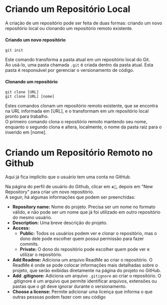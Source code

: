 # Criando um Repositório Local

A criação de um repositório pode ser feita de duas formas: criando um novo repositório local ou clonando um repositório remoto existente.

#### Criando um novo repositório 
```
git init
```

Este comando transforma a pasta atual em um repositório local do Git.  
Ao usá-lo, uma pasta chamada `.git` é criada dentro da pasta atual. Esta pasta é responsável por gerenciar o versionamento de código.

#### Clonando um repositório
```
git clone [URL]  
git clone [URL] [nome]
```

Estes comandos clonam um repositório remoto existente, que se encontra na URL informada em [URL], e o transformam em um repositório local pronto para trabalho.  
O primeiro comando clona o repositório remoto mantendo seu nome, enquanto o segundo clona e altera, localmente, o nome da pasta raiz para o inserido em [nome].

# Criando um Repositório Remoto no Github

Aqui já fica implícito que o usuário tem uma conta no GitHub.

Na página do perfil de usuário do Github, clicar em `➕🔽`, depois em "New Repository" para criar um novo repositório.  
A seguir, há algumas informações que podem ser preenchidas:

- **Repository name:** Nome do projeto. Precisa ser um nome no formato válido, e não pode ser um nome que já foi utilizado em outro repositório do mesmo usuário.
- **Description:** Uma breve descrição do projeto.
- **Access:**
  - **Public:** Todos os usuários podem ver e clonar o repositório, mas o dono dele pode escolher quem possui permissão para fazer commits.
  - **Private:** O dono do repositório pode escolher quem pode ver e utilizar o repositório.
- **Add Readme:** Adiciona um arquivo ReadMe ao criar o repositório. O ReadMe é onde se pode colocar informações mais detalhadas sobre o projeto, que serão exibidas diretamente na página do projeto no GitHub.
- **Add .gitignore:** Adiciona um arquivo `.gitignore` ao criar o repositório. O .gitignore é um arquivo que permite identificar arquivos, extensões ou pastas que o git deve ignorar durante o versionamento.
- **Choose a license:** Permite adicionar uma licença que informa o que outras pessoas podem fazer com seu código